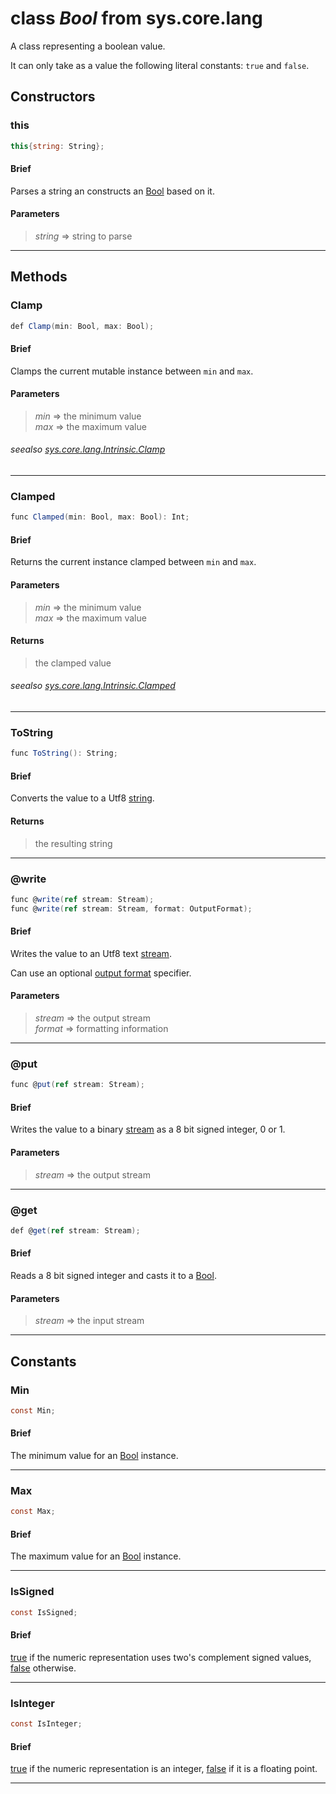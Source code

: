 # class *Bool* from sys.core.lang

A class representing a boolean value.

It can only take as a value the following literal constants: `true` and `false`.

## Constructors

### this

```C#
this{string: String};
```

#### Brief

Parses a string an constructs an [Bool][sys.core.lang.Bool] based on it.

#### Parameters
> *string* => string to parse  
***

## Methods

### Clamp

```C#
def Clamp(min: Bool, max: Bool);
```

#### Brief
Clamps the current mutable instance between `min` and `max`.

#### Parameters
> *min* => the minimum value  
> *max* => the maximum value  
###### seealso [sys.core.lang.Intrinsic.Clamp](../../sys.core/sys.core.lang.Intrinsic.api.md#clamp)
***

### Clamped

```C#
func Clamped(min: Bool, max: Bool): Int;
```

#### Brief
Returns the current instance clamped between `min` and `max`.

#### Parameters
> *min* => the minimum value  
> *max* => the maximum value  
#### Returns
> the clamped value
###### seealso [sys.core.lang.Intrinsic.Clamped](../../sys.core/sys.core.lang.Intrinsic.api.md#clamped)
***

### ToString

```C#
func ToString(): String;
```

#### Brief
Converts the value to a Utf8 [string][sys.core.lang.String].

#### Returns
> the resulting string
***

### @write

```C#
func @write(ref stream: Stream);
func @write(ref stream: Stream, format: OutputFormat);
```

#### Brief
Writes the value to an Utf8 text [stream][sys.core.Stream].

Can use an optional [output format][sys.core.OutputFormat] specifier.

#### Parameters
> *stream* => the output stream  
> *format* => formatting information  
***

### @put

```C#
func @put(ref stream: Stream);
```

#### Brief
Writes the value to a binary [stream][sys.core.Stream] as a 8 bit signed integer, 0 or 1.

#### Parameters
> *stream* => the output stream  
***

### @get

```C#
def @get(ref stream: Stream);
```

#### Brief
Reads a 8 bit signed integer and casts it to a [Bool][sys.core.lang.Bool].

#### Parameters
> *stream* => the input stream  
***

## Constants

### Min

```C#
const Min;
```

#### Brief
The minimum value for an [Bool][sys.core.lang.Bool] instance.
***

### Max

```C#
const Max;
```

#### Brief
The maximum value for an [Bool][sys.core.lang.Bool] instance.
***

### IsSigned

```C#
const IsSigned;
```

#### Brief
[true][sys.core.lang.Bool] if the numeric representation uses two's complement signed values, [false][sys.core.lang.Bool] otherwise.
***

### IsInteger

```C#
const IsInteger;
```

#### Brief
[true][sys.core.lang.Bool] if the numeric representation is an integer, [false][sys.core.lang.Bool] if it is a floating point.
***

[sys.core.lang.Bool]: ../../sys.core/numeric/sys.core.lang.Bool.api.md "sys.core.lang.Bool"
[sys.core.lang.String]: ../../sys.core/string/sys.core.lang.String.api.md "sys.core.lang.String"
[sys.core.Stream]: sys.core.Stream.api.md "sys.core.Stream"
[sys.core.OutputFormat]: sys.core.OutputFormat.api.md "sys.core.OutputFormat"
